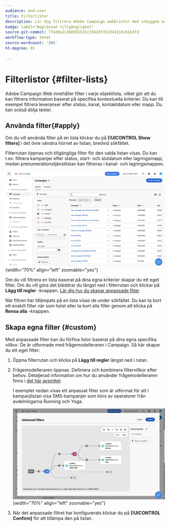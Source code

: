 ```yaml
---
audience: end-user
title: Filterlistor
description: Lär dig filtrera Adobe Campaign webblistor med inbyggda och anpassade filter.
badge: label="Begränsad tillgänglighet"
source-git-commit: 7f4d8a2c2b0592515c25628f35234311dc61b4fd
workflow-type: tm+mt
source-wordcount: '305'
ht-degree: 0%

---
```



# Filterlistor {#filter-lists}

Adobe Campaign Web innehåller filter i varje objektlista, vilket gör att du kan filtrera information baserat på specifika kontextuella kriterier. Du kan till exempel filtrera leveranser efter status, kanal, kontaktdatum eller mapp. Du kan också dölja tester.

## Använda filter{#apply}

Om du vill använda filter på en lista klickar du på **[!UICONTROL Show filters]** i det övre vänstra hörnet av listan, bredvid sökfältet.

Filterrutan öppnas och tillgängliga filter för den valda listan visas. Du kan t.ex. filtrera kampanjer efter status, start- och slutdatum eller lagringsmapp, medan prenumerationstjänstlistan kan filtreras i kanal- och lagringsmappen.

![](assets/filters-pane.png){width="70%" align="left" zoomable="yes"}

Om du vill filtrera en lista baserat på dina egna kriterier skapar du ett eget filter. Om du vill göra det bläddrar du längst ned i filterrutan och klickar på **Lägg till regler** -knappen. [Lär dig hur du skapar anpassade filter](#custom)

När filtren har tillämpats på en lista visas de under sökfältet. Du kan ta bort ett enskilt filter när som helst eller ta bort alla filter genom att klicka på **Rensa alla** -knappen.

## Skapa egna filter {#custom}

Med anpassade filter kan du förfina listor baserat på dina egna specifika villkor. De är utformade med frågemodelleraren i Campaign. Så här skapar du ett eget filter:

1. Öppna filterrutan och klicka på **Lägg till regler** längst ned i rutan.
1. Frågemodelleraren öppnas. Definiera och kombinera filtervillkor efter behov. Detaljerad information om hur du använder frågemodelleraren finns i [det här avsnittet](../query/query-modeler-overview.md).

   I exemplet nedan visas ett anpassat filter som är utformat för att i kampanjlistan visa SMS-kampanjer som körs av operatorer från avdelningarna Running och Yoga.

   ![](assets/filters-sample.png){width="70%" align="left" zoomable="yes"}

1. När det anpassade filtret har konfigurerats klickar du på **[!UICONTROL Confirm]** för att tillämpa den på listan.
